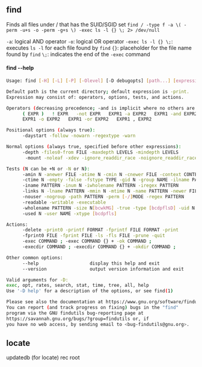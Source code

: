 

## find

Finds all files under / that has the SUID/SGID set
`find / -type f -a \( -perm -u+s -o -perm -g+s \) -exec ls -l {} \; 2> /dev/null`

`-a`: logical AND operator
`-o`: logical OR operator
`-exec ls -l {} \;`: executes `ls -l` for each file found by `find`
`{}`: placeholder for the file name found by `find`
`\;`: indicates the end of the `-exec` command


#### find --help
```sh
Usage: find [-H] [-L] [-P] [-Olevel] [-D debugopts] [path...] [expression]

Default path is the current directory; default expression is -print.
Expression may consist of: operators, options, tests, and actions.

Operators (decreasing precedence; -and is implicit where no others are given):
      ( EXPR )   ! EXPR   -not EXPR   EXPR1 -a EXPR2   EXPR1 -and EXPR2
      EXPR1 -o EXPR2   EXPR1 -or EXPR2   EXPR1 , EXPR2

Positional options (always true):
      -daystart -follow -nowarn -regextype -warn

Normal options (always true, specified before other expressions):
      -depth -files0-from FILE -maxdepth LEVELS -mindepth LEVELS
       -mount -noleaf -xdev -ignore_readdir_race -noignore_readdir_race

Tests (N can be +N or -N or N):
      -amin N -anewer FILE -atime N -cmin N -cnewer FILE -context CONTEXT
      -ctime N -empty -false -fstype TYPE -gid N -group NAME -ilname PATTERN
      -iname PATTERN -inum N -iwholename PATTERN -iregex PATTERN
      -links N -lname PATTERN -mmin N -mtime N -name PATTERN -newer FILE
      -nouser -nogroup -path PATTERN -perm [-/]MODE -regex PATTERN
      -readable -writable -executable
      -wholename PATTERN -size N[bcwkMG] -true -type [bcdpflsD] -uid N
      -used N -user NAME -xtype [bcdpfls]

Actions:
      -delete -print0 -printf FORMAT -fprintf FILE FORMAT -print 
      -fprint0 FILE -fprint FILE -ls -fls FILE -prune -quit
      -exec COMMAND ; -exec COMMAND {} + -ok COMMAND ;
      -execdir COMMAND ; -execdir COMMAND {} + -okdir COMMAND ;

Other common options:
      --help                   display this help and exit
      --version                output version information and exit

Valid arguments for -D:
exec, opt, rates, search, stat, time, tree, all, help
Use '-D help' for a description of the options, or see find(1)

Please see also the documentation at https://www.gnu.org/software/findutils/.
You can report (and track progress on fixing) bugs in the "find"
program via the GNU findutils bug-reporting page at
https://savannah.gnu.org/bugs/?group=findutils or, if
you have no web access, by sending email to <bug-findutils@gnu.org>.
```


## locate
updatedb (for locate) rec root

